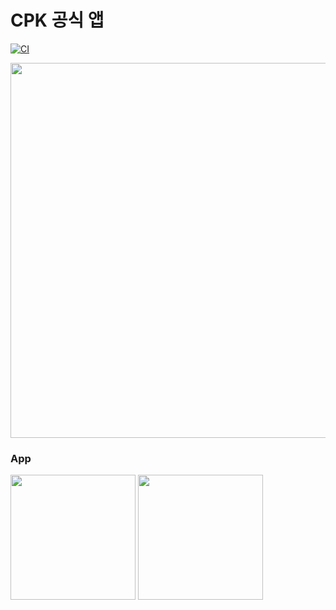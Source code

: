 # CPK 공식 앱

[![CI](https://github.com/hyochan/cpk/actions/workflows/ci.yml/badge.svg)](https://github.com/hyochan/cpk/actions/workflows/ci.yml)

<img src="https://github.com/user-attachments/assets/02876c0a-7612-46e9-a83a-9c4c07e306ed" width="600"/>

### App
<a href="https://apps.apple.com/us/app/cross-platform-korea/id6642658451"><img src="https://user-images.githubusercontent.com/27461460/77502559-8c8a8d80-6e9e-11ea-9f8e-0f58c704eed6.png" width="200"/></a> <a href="https://play.google.com/store/apps/details?id=com.crossplatformkorea.app"><img src="https://user-images.githubusercontent.com/27461460/77502571-90b6ab00-6e9e-11ea-9e93-235a319ebb41.png" width="200"/></a>
